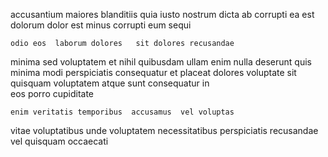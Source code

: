 <!--
title: Triple-buffered scalable challenge
author: Meaghan
date: 2014-12-06-1742
link: 2014-12-06-1742-triple-buffered-scalable-challenge
tags: [2015,ajax,Windows,Photoshop]
-->

accusantium maiores blanditiis quia iusto nostrum
dicta ab corrupti    ea est 
 dolorum  dolor est minus corrupti
eum sequi    
 	odio eos  laborum dolores   sit dolores recusandae
minima  sed voluptatem et nihil quibusdam  ullam
enim nulla deserunt  quis  minima modi  perspiciatis
consequatur     et placeat dolores voluptate sit
quisquam  voluptatem  atque sunt consequatur in  
eos porro cupiditate
 	enim veritatis temporibus  accusamus  vel voluptas
 vitae voluptatibus unde
voluptatem  necessitatibus perspiciatis recusandae vel quisquam
   occaecati